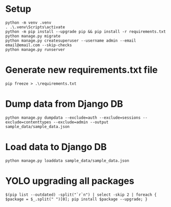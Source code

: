 # Setup
```
python -m venv .venv
. .\.venv\Scripts\activate
python -m pip install --upgrade pip && pip install -r requirements.txt
python manage.py migrate
python manage.py createsuperuser --username admin --email email@email.com --skip-checks
python manage.py runserver

```

# Generate new requirements.txt file
`pip freeze > .\requirements.txt`

# Dump data from Django DB
`python manage.py dumpdata --exclude=auth --exclude=sessions --exclude=contenttypes --exclude=admin --output sample_data/sample_data.json`
# Load data to Django DB
`python manage.py loaddata sample_data/sample_data.json`


# YOLO upgrading all packages
```
$(pip list --outdated) -split("`r`n") | select -skip 2 | foreach { $package = $_.split(" ")[0]; pip install $package --upgrade; }
```

